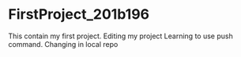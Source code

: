 # FirstProject_201b196
This contain my first project.
Editing my project
Learning to use push command.
Changing in local repo